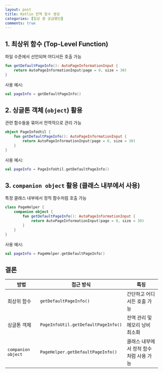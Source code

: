 ```yaml
---
layout: post
title: Kotlin 전역 함수 생성
categories: [일상 중 궁금했던]
comments: true
---
```


## 1. 최상위 함수 (Top-Level Function)
파일 수준에서 선언되며 어디서든 호출 가능
```kotlin
fun getDefaultPageInfo(): AutoPageInformationInput {
    return AutoPageInformationInput(page = 0, size = 30)
}
```
사용 예시:
```kotlin
val pageInfo = getDefaultPageInfo()
```

## 2. 싱글톤 객체 (`object`) 활용
관련 함수들을 묶어서 전역적으로 관리 가능
```kotlin
object PageInfoUtil {
    fun getDefaultPageInfo(): AutoPageInformationInput {
        return AutoPageInformationInput(page = 0, size = 30)
    }
}
```
사용 예시:
```kotlin
val pageInfo = PageInfoUtil.getDefaultPageInfo()
```

## 3. `companion object` 활용 (클래스 내부에서 사용)
특정 클래스 내부에서 정적 함수처럼 호출 가능
```kotlin
class PageHelper {
    companion object {
        fun getDefaultPageInfo(): AutoPageInformationInput {
            return AutoPageInformationInput(page = 0, size = 30)
        }
    }
}
```
사용 예시:
```kotlin
val pageInfo = PageHelper.getDefaultPageInfo()
```

## 결론
| 방법 | 접근 방식 | 특징 |
|------|--------|------|
| 최상위 함수 | `getDefaultPageInfo()` | 간단하고 어디서든 호출 가능 |
| 싱글톤 객체 | `PageInfoUtil.getDefaultPageInfo()` | 전역 관리 및 메모리 낭비 최소화 |
| `companion object` | `PageHelper.getDefaultPageInfo()` | 클래스 내부에서 정적 함수처럼 사용 가능 |

